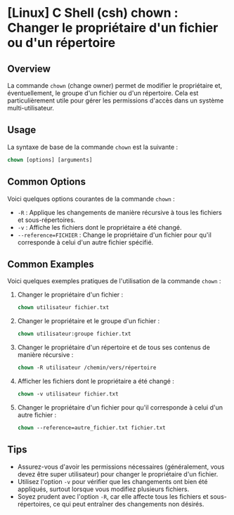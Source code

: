 # [Linux] C Shell (csh) chown : Changer le propriétaire d'un fichier ou d'un répertoire

## Overview
La commande `chown` (change owner) permet de modifier le propriétaire et, éventuellement, le groupe d'un fichier ou d'un répertoire. Cela est particulièrement utile pour gérer les permissions d'accès dans un système multi-utilisateur.

## Usage
La syntaxe de base de la commande `chown` est la suivante :

```csh
chown [options] [arguments]
```

## Common Options
Voici quelques options courantes de la commande `chown` :

- `-R` : Applique les changements de manière récursive à tous les fichiers et sous-répertoires.
- `-v` : Affiche les fichiers dont le propriétaire a été changé.
- `--reference=FICHIER` : Change le propriétaire d'un fichier pour qu'il corresponde à celui d'un autre fichier spécifié.

## Common Examples
Voici quelques exemples pratiques de l'utilisation de la commande `chown` :

1. Changer le propriétaire d'un fichier :
   ```csh
   chown utilisateur fichier.txt
   ```

2. Changer le propriétaire et le groupe d'un fichier :
   ```csh
   chown utilisateur:groupe fichier.txt
   ```

3. Changer le propriétaire d'un répertoire et de tous ses contenus de manière récursive :
   ```csh
   chown -R utilisateur /chemin/vers/répertoire
   ```

4. Afficher les fichiers dont le propriétaire a été changé :
   ```csh
   chown -v utilisateur fichier.txt
   ```

5. Changer le propriétaire d'un fichier pour qu'il corresponde à celui d'un autre fichier :
   ```csh
   chown --reference=autre_fichier.txt fichier.txt
   ```

## Tips
- Assurez-vous d'avoir les permissions nécessaires (généralement, vous devez être super utilisateur) pour changer le propriétaire d'un fichier.
- Utilisez l'option `-v` pour vérifier que les changements ont bien été appliqués, surtout lorsque vous modifiez plusieurs fichiers.
- Soyez prudent avec l'option `-R`, car elle affecte tous les fichiers et sous-répertoires, ce qui peut entraîner des changements non désirés.